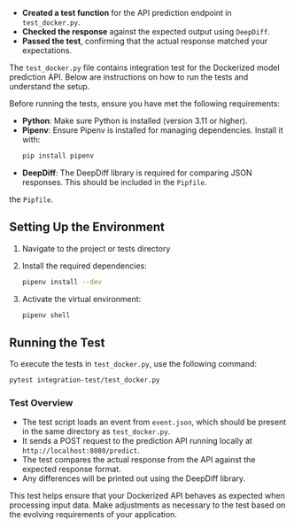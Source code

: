 - **Created a test function** for the API prediction endpoint in `test_docker.py`.
- **Checked the response** against the expected output using `DeepDiff`.
- **Passed the test**, confirming that the actual response matched your expectations.

The `test_docker.py` file contains integration test for the Dockerized model prediction API. Below are instructions on how to run the tests and understand the setup.

Before running the tests, ensure you have met the following requirements:

- **Python**: Make sure Python is installed (version 3.11 or higher).
- **Pipenv**: Ensure Pipenv is installed for managing dependencies. Install it with:
  ```bash
  pip install pipenv
  ```
- **DeepDiff**: The DeepDiff library is required for comparing JSON responses. This should be included in the `Pipfile`.

the `Pipfile`.

## Setting Up the Environment

1. Navigate to the project or tests directory

2. Install the required dependencies:

   ```bash
   pipenv install --dev
   ```

3. Activate the virtual environment:

   ```bash
   pipenv shell
   ```
## Running the Test

To execute the tests in `test_docker.py`, use the following command:

```bash
pytest integration-test/test_docker.py
```
### Test Overview

- The test script loads an event from `event.json`, which should be present in the same directory as `test_docker.py`.
- It sends a POST request to the prediction API running locally at `http://localhost:8080/predict`.
- The test compares the actual response from the API against the expected response format.
- Any differences will be printed out using the DeepDiff library.

This test helps ensure that your Dockerized API behaves as expected when processing input data. Make adjustments as necessary to the test based on the evolving requirements of your application.


